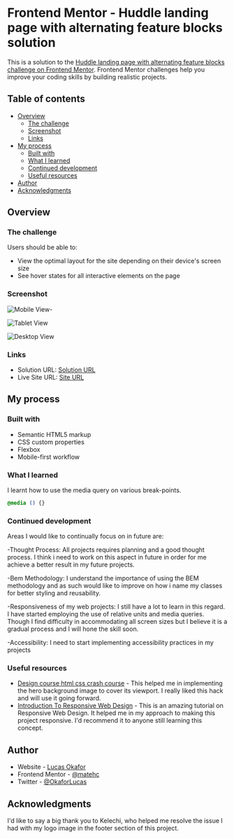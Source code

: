 # Frontend Mentor - Huddle landing page with alternating feature blocks solution

This is a solution to the [Huddle landing page with alternating feature blocks challenge on Frontend Mentor](https://www.frontendmentor.io/challenges/huddle-landing-page-with-alternating-feature-blocks-5ca5f5981e82137ec91a5100). Frontend Mentor challenges help you improve your coding skills by building realistic projects. 

## Table of contents

- [Overview](#overview)
  - [The challenge](#the-challenge)
  - [Screenshot](#screenshot)
  - [Links](#links)
- [My process](#my-process)
  - [Built with](#built-with)
  - [What I learned](#what-i-learned)
  - [Continued development](#continued-development)
  - [Useful resources](#useful-resources)
- [Author](#author)
- [Acknowledgments](#acknowledgments)

## Overview

### The challenge

Users should be able to:

- View the optimal layout for the site depending on their device's screen size
- See hover states for all interactive elements on the page

### Screenshot

![Mobile View-](https://res.cloudinary.com/matehc/image/upload/v1655130516/Frontend%20Mentor/Huddle%20Challenge/Frontend_Mentor_Huddle_landing_page-S20_View_a5bipy.png)

![Tablet View](https://res.cloudinary.com/matehc/image/upload/v1655130517/Frontend%20Mentor/Huddle%20Challenge/Frontend_Mentor_Huddle_landing_page-Ipad_View_hygbj5.png)

![Desktop View](https://res.cloudinary.com/matehc/image/upload/v1655130517/Frontend%20Mentor/Huddle%20Challenge/Frontend_Mentor_Huddle_landing_page-Desktop_View_ubsakg.png)


### Links

- Solution URL: [Solution URL](https://github.com/matehc/Huddle-landing-page_frontendMentor)
- Live Site URL: [Site URL](https://matehc.github.io/Huddle-landing-page_frontendMentor/)

## My process

### Built with

- Semantic HTML5 markup
- CSS custom properties
- Flexbox
- Mobile-first workflow

### What I learned

I learnt how to use the media query on various break-points.

```css
@media () {}
```


### Continued development

Areas I would like to continually focus on in future are: 

-Thought Process: All projects requires planning and a good thought process. I think i need to work on this aspect in future in order for me achieve a better result in my future projects.

-Bem Methodology: I understand the importance of using the BEM methodology and as such would like to improve on how i name my classes for better styling and reusability.

-Responsiveness of my web projects: I still have a lot to learn in this regard. I have started employing the use of relative units and media queries. Though I find difficulty in accommodating all screen sizes but I believe it is a gradual process and I will hone the skill soon.

-Accessibility: I need to start implementing accessibility practices in my projects

### Useful resources

- [Design course html css crash course](https://www.youtube.com/watch?v=gXLjWRteuWI&t=837s) - This helped me in implementing the hero background image to cover its viewport. I really liked this hack and will use it going forward.
- [Introduction To Responsive Web Design](https://www.youtube.com/watch?v=srvUrASNj0s&t=2978s) - This is an amazing tutorial on Responsive Web Design. It helped me in my approach to making this project responsive. I'd recommend it to anyone still learning this concept.


## Author

- Website - [Lucas Okafor](https://www.frontendmentor.io/profile/@matehc)
- Frontend Mentor - [@matehc](https://www.frontendmentor.io/profile/@matehc)
- Twitter - [@OkaforLucas](https://www.twitter.com/@OkaforLucas)

## Acknowledgments
I'd like to say a big thank you to Kelechi, who helped me resolve the issue I had with my logo image in the footer section of this project.

